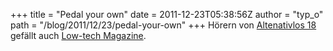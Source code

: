 +++
title = "Pedal your own"
date = 2011-12-23T05:38:56Z
author = "typ_o"
path = "/blog/2011/12/23/pedal-your-own"
+++
Hörern von [Altenativlos 18](http://alternativlos.org/18/) gefällt auch
[Low-tech Magazine](http://www.lowtechmagazine.com/).

